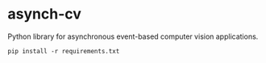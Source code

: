 # asynch-cv
Python library for asynchronous event-based computer vision applications.

`pip install -r requirements.txt`